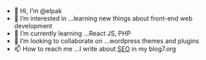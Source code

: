 - 👋 Hi, I’m @elpak
- 👀 I’m interested in ...learning new things about front-end web development
- 🌱 I’m currently learning ...React JS, PHP
- 💞️ I’m looking to collaborate on ...wordpress themes and plugins
- 📫 How to reach me ...I write about [SEO](https://blog7.org/seo-uslugi/) in my blog7.org

<!---
elpak/elpak is a ✨ special ✨ repository because its `README.md` (this file) appears on your GitHub profile.
You can click the Preview link to take a look at your changes.
--->
